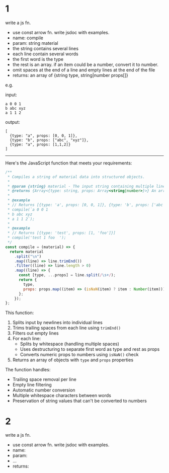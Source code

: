 # 1

write a js fn.

- use const arrow fn. write jsdoc with examples.
- name: compile
- param: string material
- the string contains several lines
- each line contain several words
- the first word is the type
- the rest is an array. if an item could be a number, convert it to number.
- omit spaces at the end of a line and empty lines at the end of the file
- returns: an array of {string type, string|number props[]}

e.g.

input:

```
a 0 0 1
b abc xyz
a 1 1 2
```

output:

```
[
  {type: "a", props: [0, 0, 1]},
  {type: "b", props: ["abc", "xyz"]},
  {type: "a", props: [1,1,2]}
]
```

---

Here's the JavaScript function that meets your requirements:

```javascript
/**
 * Compiles a string of material data into structured objects.
 *
 * @param {string} material - The input string containing multiple lines of data.
 * @returns {Array<{type: string, props: Array<string|number>}>} An array of objects with type and props.
 *
 * @example
 * // Returns [{type: 'a', props: [0, 0, 1]}, {type: 'b', props: ['abc', 'xyz']}, {type: 'a', props: [1, 1, 2]}]
 * compile(`a 0 0 1
 * b abc xyz
 * a 1 1 2`);
 *
 * @example
 * // Returns [{type: 'test', props: [1, 'foo']}]
 * compile('test 1 foo  ');
 */
const compile = (material) => {
  return material
    .split("\n")
    .map((line) => line.trimEnd())
    .filter((line) => line.length > 0)
    .map((line) => {
      const [type, ...props] = line.split(/\s+/);
      return {
        type,
        props: props.map((item) => (isNaN(item) ? item : Number(item))),
      };
    });
};
```

This function:

1. Splits input by newlines into individual lines
2. Trims trailing spaces from each line using `trimEnd()`
3. Filters out empty lines
4. For each line:
   - Splits by whitespace (handling multiple spaces)
   - Uses destructuring to separate first word as type and rest as props
   - Converts numeric props to numbers using `isNaN()` check
5. Returns an array of objects with `type` and `props` properties

The function handles:

- Trailing space removal per line
- Empty line filtering
- Automatic number conversion
- Multiple whitespace characters between words
- Preservation of string values that can't be converted to numbers

# 2

write a js fn.

- use const arrow fn. write jsdoc with examples.
- name:
- param:
- ...
- returns:




